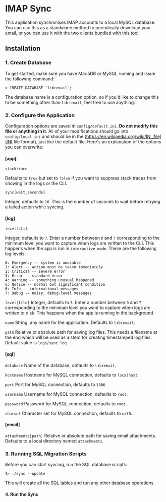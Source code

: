 # IMAP Sync

This application synchronises IMAP accounts to a local MySQL database. You can
use this as a standalone method to periodically download your email, or you can
use it with the two clients bundled with this tool.

## Installation

### 1. Create Database

To get started, make sure you have MariaDB or MySQL running and issue the
following command:

    > CREATE DATABASE `libremail`;

The database name is a configuration option, so if you'd like to change this to
be something other than `libremail`, feel free to use anything.

### 2. Configure the Application

Configuration options are saved in `config/default.ini`. **Do not modify this
file or anything in it**. All of your modifications should go into
`config/local.ini` and should be in the
[https://en.wikipedia.org/wiki/INI_file](INI file format), just like the default
file. Here's an explanation of the options you can overwrite:

#### [app]

`stacktrace`

Defaults to `true` but set to `false` if you want to suppress stack traces from
showing in the logs or the CLI.

`sync[wait_seconds]`

Integer, defaults to `10`. This is the number of seconds to wait before retrying
a failed action while syncing.

#### [log]

`level[cli]`

Integer, defaults to `7`. Enter a number between `0` and `7` corresponding to
the minimum level you want to capture when logs are written to the CLI. This
happens when the app is run in `interactive mode`. These are the following log
levels:

    0: Emergency -- system is unusable
    1: Alert -- action must be taken immediately
    2: Critical -- severe error
    3: Error -- standard error
    4: Warning -- something unusual happened
    5: Notice -- normal but significant condition
    6: Info -- informational messages
    7: Debug -- noisy, debug-level messages

`level[file]`
Integer, defaults to `5`. Enter a number between `0` and `7` corresponding to
the minimum level you want to capture when logs are written to disk. This
happens when the app is running in the background.

`name`
String, any name for the application. Defaults to `libremail`.

`path`
Relative or absolute path for saving log files. This needs a filename at the end
which will be used as a stem for creating timestamped log files. Default value
is `logs/sync.log`.

#### [sql]

`database`
Name of the database, defaults to `libremail`.

`hostname`
Hostname for MySQL connection, defaults to `localhost`.

`port`
Port for MySQL connection, defaults to `3306`.

`username`
Username for MySQL connection, defaults to `root`.

`password`
Password for MySQL connection, defaults to `root`.

`charset`
Character set for MySQL connection, defaults to `utf8`.

#### [email]

`attachments[path]`
Relative or absolute path for saving email attachments. Defaults to a local
directory named `attachments`.

### 3. Running SQL Migration Scripts

Before you can start syncing, run the SQL database scripts:

    $> ./sync --update

This will create all the SQL tables and run any other database operations.

#### 4. Run the Sync

